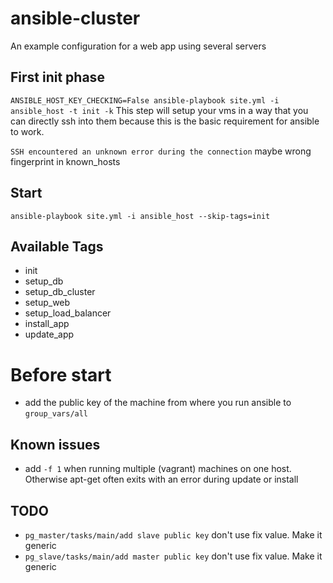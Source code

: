 ansible-cluster
===============

An example configuration for a web app using several servers

## First init phase
`ANSIBLE_HOST_KEY_CHECKING=False ansible-playbook site.yml -i ansible_host -t init -k`
This step will setup your vms in a way that you can directly ssh into them because this is the basic requirement for ansible to work.

`SSH encountered an unknown error during the connection`
maybe wrong fingerprint in known_hosts

## Start
`ansible-playbook site.yml -i ansible_host --skip-tags=init`

## Available Tags
* init
* setup_db
* setup_db_cluster
* setup_web
* setup_load_balancer
* install_app
* update_app

# Before start
* add the public key of the machine from where you run ansible to `group_vars/all`

## Known issues
* add `-f 1` when running multiple (vagrant) machines on one host. Otherwise apt-get often exits with an error during update or install

## TODO
* `pg_master/tasks/main/add slave public key` don't use fix value. Make it generic
* `pg_slave/tasks/main/add master public key` don't use fix value. Make it generic

